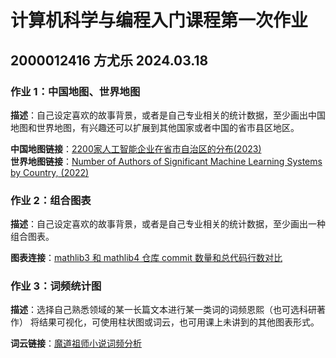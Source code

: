 # 计算机科学与编程入门课程第一次作业
## 2000012416 方尤乐 2024.03.18

### 作业 1：中国地图、世界地图
**描述**：自己设定喜欢的故事背景，或者是自己专业相关的统计数据，至少画出中国地图和世界地图，有兴趣还可以扩展到其他国家或者中国的省市县区地区。

**中国地图链接**：[2200家人工智能企业在省市自治区的分布(2023)](./HW1/hw1-1-1.html)  
**世界地图链接**：[Number of Authors of Significant Machine Learning Systems by Country, (2022)](./HW1/hw1-1-2.html)

### 作业 2：组合图表
**描述**：自己设定喜欢的故事背景，或者是自己专业相关的统计数据，至少画出一种组合图表。

**图表连接**：[mathlib3 和 mathlib4 仓库 commit 数量和总代码行数对比](./HW1/hw1-2.html)

### 作业 3：词频统计图
**描述**：选择自己熟悉领域的某一长篇文本进行某一类词的词频恩熙（也可选科研著作）
将结果可视化，可使用柱状图或词云，也可用课上未讲到的其他图表形式。

**词云链接**：[魔道祖师小说词频分析](./HW1/hw1-3.html)
